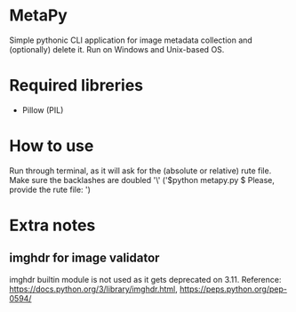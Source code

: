 # MetaPy
Simple pythonic CLI application for image metadata collection and (optionally) delete it.
Run on Windows and Unix-based OS.

# Required libreries
* Pillow (PIL)

# How to use
Run through terminal, as it will ask for the (absolute or relative) rute file. Make sure the backlashes are doubled '\\'
('$python metapy.py
$ Please, provide the rute file: ')

# Extra notes
## imghdr for image validator
imghdr builtin module is not used as it gets deprecated on 3.11.
Reference: https://docs.python.org/3/library/imghdr.html, https://peps.python.org/pep-0594/
